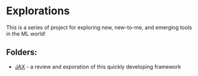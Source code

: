# Explorations

This is a series of project for exploring new, new-to-me, and emerging tools in the ML world!

## Folders:
- [JAX](./JAX/readme.md) - a review and exporation of this quickly developing framework